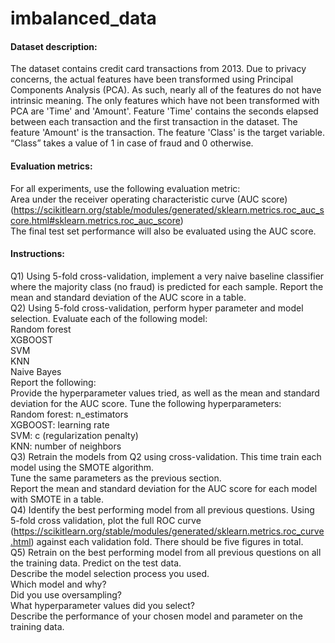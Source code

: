 # imbalanced_data

#### Dataset description:  
The dataset contains credit card transactions from 2013. Due to privacy concerns, the actual features have been transformed using Principal Components Analysis (PCA). As such, nearly all of the features do not have intrinsic meaning. The only features which have not been transformed with PCA are 'Time' and 'Amount'. Feature 'Time' contains the seconds elapsed between each transaction and the first transaction in the dataset. The feature 'Amount' is the transaction. The feature 'Class' is the target variable. “Class” takes a value of 1 in case of fraud and 0 otherwise. 

#### Evaluation metrics:  
For all experiments, use the following evaluation metric:  
Area under the receiver operating characteristic curve (AUC score) (https://scikitlearn.org/stable/modules/generated/sklearn.metrics.roc_auc_score.html#sklearn.metrics.roc_auc_score)  
The final test set performance will also be evaluated using the AUC score. 

#### Instructions:  
Q1) Using 5-fold cross-validation, implement a very naive baseline classifier where the majority class (no fraud) is predicted for each sample. Report the mean and standard deviation of the AUC score in a table.  
Q2) Using 5-fold cross-validation, perform hyper parameter and model selection. Evaluate each of the following model:  
Random forest  
XGBOOST  
SVM  
KNN  
Naive Bayes  
Report the following:  
Provide the hyperparameter values tried, as well as the mean and standard deviation for the AUC score. Tune the following hyperparameters:  
Random forest: n_estimators  
XGBOOST: learning rate  
SVM: c (regularization penalty)  
KNN: number of neighbors  
Q3) Retrain the models from Q2 using cross-validation. This time train each model using the SMOTE algorithm.   
Tune the same parameters as the previous section.  
Report the mean and standard deviation for the AUC score for each model with SMOTE in a table.  
Q4) Identify the best performing model from all previous questions. Using 5-fold cross validation, plot the full ROC curve (https://scikitlearn.org/stable/modules/generated/sklearn.metrics.roc_curve.html) against each validation fold. There should be five figures in total.  
Q5) Retrain on the best performing model from all previous questions on all the training data.  Predict on the test data.  
Describe the model selection process you used.  
Which model and why?  
Did you use oversampling?  
What hyperparameter values did you select?  
Describe the performance of your chosen model and parameter on the training data.

